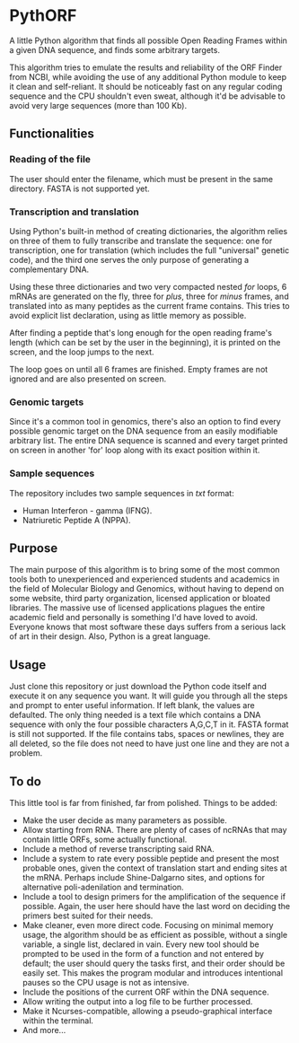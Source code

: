# PythORF
A little Python algorithm that finds all possible Open Reading Frames within a given DNA sequence, and finds some arbitrary targets.

This algorithm tries to emulate the results and reliability of the ORF Finder from NCBI, while avoiding the use of any additional Python module to keep it clean and self-reliant. It should be noticeably fast on any regular coding sequence and the CPU shouldn't even sweat, although it'd be advisable to avoid very large sequences (more than 100 Kb).

## Functionalities

### Reading of the file
The user should enter the filename, which must be present in the same directory. FASTA is not supported yet.

### Transcription and translation
Using Python's built-in method of creating dictionaries, the algorithm relies on three of them to fully transcribe and translate the sequence: one for transcription, one for translation (which includes the full "universal" genetic code), and the third one serves the only purpose of generating a complementary DNA.

Using these three dictionaries and two very compacted nested *for* loops, 6 mRNAs are generated on the fly, three for *plus*, three for *minus* frames, and translated into as many peptides as the current frame contains. This tries to avoid explicit list declaration, using as little memory as possible.

After finding a peptide that's long enough for the open reading frame's length (which can be set by the user in the beginning), it is printed on the screen, and the loop jumps to the next.

The loop goes on until all 6 frames are finished. Empty frames are not ignored and are also presented on screen.

### Genomic targets
Since it's a common tool in genomics, there's also an option to find every possible genomic target on the DNA sequence from an easily modifiable arbitrary list. The entire DNA sequence is scanned and every target printed on screen in another 'for' loop along with its exact position within it.

### Sample sequences
The repository includes two sample sequences in *txt* format:
* Human Interferon - gamma (IFNG).
* Natriuretic Peptide A (NPPA).

## Purpose
The main purpose of this algorithm is to bring some of the most common tools both to unexperienced and experienced students and academics in the field of Molecular Biology and Genomics, without having to depend on some website, third party organization, licensed application or bloated libraries. The massive use of licensed applications plagues the entire academic field and personally is something I'd have loved to avoid. Everyone knows that most software these days suffers from a serious lack of art in their design.
Also, Python is a great language.

## Usage
Just clone this repository or just download the Python code itself and execute it on any sequence you want. It will guide you through all the steps and prompt to enter useful information. If left blank, the values are defaulted. The only thing needed is a text file which contains a DNA sequence with only the four possible characters A,G,C,T in it. FASTA format is still not supported. If the file contains tabs, spaces or newlines, they are all deleted, so the file does not need to have just one line and they are not a problem.

## To do
This little tool is far from finished, far from polished. Things to be added:
* Make the user decide as many parameters as possible.
* Allow starting from RNA. There are plenty of cases of ncRNAs that may contain little ORFs, some actually functional.
* Include a method of reverse transcripting said RNA.
* Include a system to rate every possible peptide and present the most probable ones, given the context of translation start and ending sites at the mRNA. Perhaps include Shine-Dalgarno sites, and options for alternative poli-adenilation and termination.
* Include a tool to design primers for the amplification of the sequence if possible. Again, the user here should have the last word on deciding the primers best suited for their needs.
* Make cleaner, even more direct code. Focusing on minimal memory usage, the algorithm should be as efficient as possible, without a single variable, a single list, declared in vain. Every new tool should be prompted to be used in the form of a function and not entered by default; the user should query the tasks first, and their order should be easily set. This makes the program modular and introduces intentional pauses so the CPU usage is not as intensive.
* Include the positions of the current ORF within the DNA sequence.
* Allow writing the output into a log file to be further processed.
* Make it Ncurses-compatible, allowing a pseudo-graphical interface within the terminal.
* And more...
